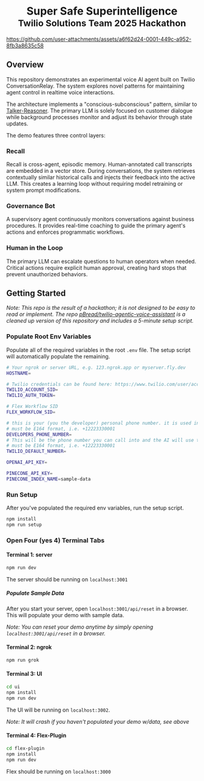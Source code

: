 <h1 align="center">
Super Safe Superintelligence<br>
<sub>Twilio Solutions Team 2025 Hackathon</sub>
</h1>

https://github.com/user-attachments/assets/a6f62d24-0001-449c-a952-8fb3a8635c58

## Overview

This repository demonstrates an experimental voice AI agent built on Twilio ConversationRelay. The system explores novel patterns for maintaining agent control in realtime voice interactions.

The architecture implements a "conscious-subconscious" pattern, similar to [Talker-Reasoner](https://arxiv.org/abs/2410.08328). The primary LLM is solely focused on customer dialogue while background processes monitor and adjust its behavior through state updates.

The demo features three control layers:

### Recall

Recall is cross-agent, episodic memory. Human-annotated call transcripts are embedded in a vector store. During conversations, the system retrieves contextually similar historical calls and injects their feedback into the active LLM. This creates a learning loop without requiring model retraining or system prompt modifications.

### Governance Bot

A supervisory agent continuously monitors conversations against business procedures. It provides real-time coaching to guide the primary agent's actions and enforces programmatic workflows.

### Human in the Loop

The primary LLM can escalate questions to human operators when needed. Critical actions require explicit human approval, creating hard stops that prevent unauthorized behaviors.

## Getting Started

_Note: This repo is the result of a hackathon; it is not designed to be easy to read or implement. The repo [pBread/twilio-agentic-voice-assistant](https://github.com/pBread/twilio-agentic-voice-assistant) is a cleaned up version of this repository and includes a 5-minute setup script._

### Populate Root Env Variables

Populate all of the required variables in the root `.env` file. The setup script will automatically populate the remaining.

```bash
# Your ngrok or server URL, e.g. 123.ngrok.app or myserver.fly.dev
HOSTNAME=

# Twilio credentials can be found here: https://www.twilio.com/user/account
TWILIO_ACCOUNT_SID=
TWILIO_AUTH_TOKEN=

# Flex Workflow SID
FLEX_WORKFLOW_SID=

# this is your (you the developer) personal phone number. it is used in the mock-database.
# must be E164 format, i.e. +12223330001
DEVELOPERS_PHONE_NUMBER=
# This will be the phone number you can call into and the AI will use to send SMS messages, if applicable
# must be E164 format, i.e. +12223330001
TWILIO_DEFAULT_NUMBER=

OPENAI_API_KEY=

PINECONE_API_KEY=
PINECONE_INDEX_NAME=sample-data
```

### Run Setup

After you've populated the required env variables, run the setup script.

```bash
npm install
npm run setup
```

### Open Four (yes 4) Terminal Tabs

#### Terminal 1: server

```bash
npm run dev
```

The server should be running on `localhost:3001`

##### Populate Sample Data

After you start your server, open `localhost:3001/api/reset` in a browser. This will populate your demo with sample data.

_Note: You can reset your demo anytime by simply opening `localhost:3001/api/reset` in a browser._

#### Terminal 2: ngrok

```bash
npm run grok
```

#### Terminal 3: UI

```bash
cd ui
npm install
npm run dev
```

The UI will be running on `localhost:3002`.

_Note: It will crash if you haven't populated your demo w/data, see above_

#### Terminal 4: Flex-Plugin

```bash
cd flex-plugin
npm install
npm run dev
```

Flex should be running on `localhost:3000`
